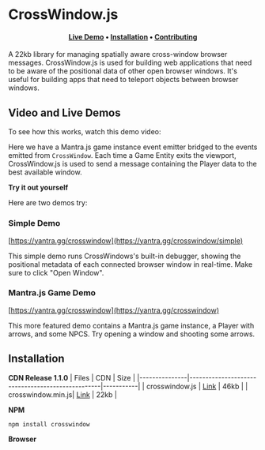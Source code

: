 

<h3 align="center">

# CrossWindow.js

</h3>

<h4 align="center">
  <a href="https://yantra.gg/crosswindow">Live Demo</a> •
  <a href="#install">Installation</a> •
  <a href="#contributing">Contributing</a>
</h4>



A 22kb library for managing spatially aware cross-window browser messages. CrossWindow.js is used for building web applications that need to be aware of the positional data of other open browser windows. It's useful for building apps that need to teleport objects between browser windows.

## Video and Live Demos

To see how this works, watch this demo video: 

Here we have a Mantra.js game instance event emitter bridged to the events emitted from `CrossWindow`. Each time a Game Entity exits the viewport, CrossWindow.js is used to send a message containing the Player data to the best available window.

**Try it out yourself**

Here are two demos try:

### Simple Demo

[https://yantra.gg/crosswindow](https://yantra.gg/crosswindow/simple)

This simple demo runs CrossWindows's built-in debugger, showing the positional metadata of each connected browser window in real-time. Make sure to click "Open Window".

### Mantra.js Game Demo

[https://yantra.gg/crosswindow](https://yantra.gg/crosswindow)

This more featured demo contains a Mantra.js game instance, a Player with arrows, and some NPCS. Try opening a window and shooting some arrows.

<a name="install"></a>

## Installation

**CDN Release 1.1.0**
| Files          | CDN                                         | Size |
|---------------|--------------------------------------------------|-----------|
| crosswindow.js    | [Link](https://yantra.gg/crosswindow.js)        | 46kb      |
| crosswindow.min.js| [Link](https://yantra.gg/crosswindow.min.js)    | 22kb      |

**NPM**
```bash
npm install crosswindow
```

**Browser**

<script >..


# How

  - Window Discovery and metadata handled by Local Storage
  - Message broadcasting handled by Broadcast Channel
  - Light touch of Javascript

# Features

  - Opens and manages browser with Cross Window communications
  - Built in `crosswindow.getBestWindow(screenPosition)` method for calculating best window to place entity
  - Intersection events for overlapping windows ( WIP )


### Contributing

#### TypeScript Definitions

If anyone wishes to add TypeScript defs for the project, please open a PR and we can merge them.

#### Unit Tests

CrossWindow.js is currently short on tests. We'll want to add tests.


# Copyright Yantra Works 2024 AGPL
